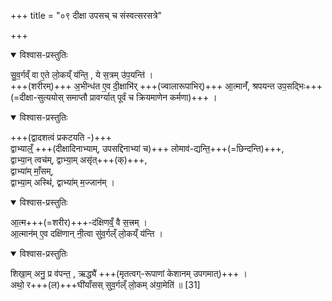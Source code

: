 +++
title = "०९ दीक्षा उपसच् च संस्वत्सरसत्रे"

+++

<details open><summary>विश्वास-प्रस्तुतिः</summary>

सु॒व॒र्गव्ँ वा ए॒ते लो॒कय्ँ य॑न्ति॒ , ये स॒त्रम् उ॑प॒यन्ति॑ ।  
+++(शरीरम्)+++ अ॒भीन्ध॑त ए॒व दी॒क्षाभि॑र् +++(ज्वालारूपाभिर्)+++ आ॒त्मानँ॑, श्रपयन्त उप॒सद्भिः+++(=दीक्षा-सुत्ययोस् समाप्तौ प्रावर्ग्यात् पूर्वं च क्रियमाणेन कर्मणा)+++ ।
</details>



<details open><summary>विश्वास-प्रस्तुतिः</summary>

+++(द्वादशत्वं प्रकटयति -)+++  
द्वाभ्याल्ँ॒ +++(दीक्षादिनाभ्याम्, उपसद्दिनाभ्यां च)+++ लोमाव॑-द्यन्ति॒+++(=छिन्दन्ति)+++,  
द्वाभ्या॒न् त्वच॑म्,
द्वाभ्या॒म् असृ॑त्+++(क्)+++,  
द्वाभ्या॑म् माँ॒सम्,  
द्वाभ्या॒म् अस्थि॑,
द्वाभ्या॑म् म॒ज्जान॑म् ।  
</details>



<details open><summary>विश्वास-प्रस्तुतिः</summary>

आ॒त्म+++(=शरीर)+++-द॑क्षिणव्ँ॒ वै स॒त्त्रम् ।  
आ॒त्मान॑म् ए॒व दक्षि॑णान् नी॒त्वा सु॑व॒र्गल्ँ लो॒कय्ँ य॑न्ति ।
</details>



<details open><summary>विश्वास-प्रस्तुतिः</summary>

शिखा॒म् अनु॒ प्र व॑पन्त॒ , ऋद्ध्यै॑ +++(मृतत्वग्-रूपाणां केशानम् उपगमात्)+++ ।  
अथो॒ र+++(ल)+++घी॑याँसस् सुव॒र्गल्ँ लो॒कम् अ॑या॒मेति॑ ॥ [31]  
</details>


